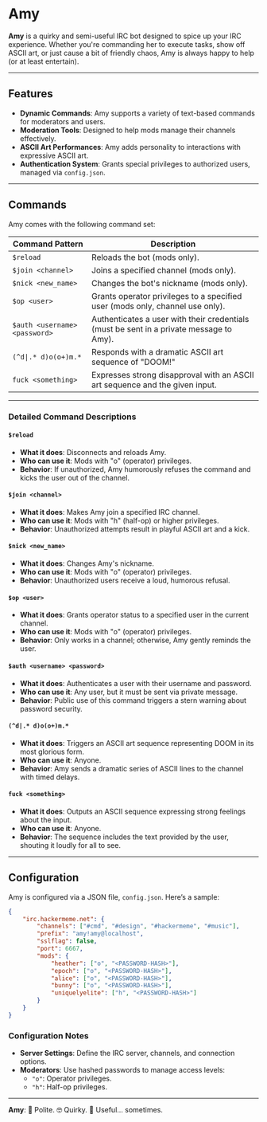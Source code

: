 
# Amy

**Amy** is a quirky and semi-useful IRC bot designed to spice up your IRC experience. Whether you're commanding her to execute tasks, show off ASCII art, or just cause a bit of friendly chaos, Amy is always happy to help (or at least entertain).

---

## Features

- **Dynamic Commands**: Amy supports a variety of text-based commands for moderators and users.
- **Moderation Tools**: Designed to help mods manage their channels effectively.
- **ASCII Art Performances**: Amy adds personality to interactions with expressive ASCII art.
- **Authentication System**: Grants special privileges to authorized users, managed via `config.json`.

---

## Commands

Amy comes with the following command set:

| Command Pattern                | Description                                                                                   |
|--------------------------------|-----------------------------------------------------------------------------------------------|
| `$reload`                      | Reloads the bot (mods only).                                                                  |
| `$join <channel>`              | Joins a specified channel (mods only).                                                       |
| `$nick <new_name>`             | Changes the bot's nickname (mods only).                                                      |
| `$op <user>`                   | Grants operator privileges to a specified user (mods only, channel use only).                |
| `$auth <username> <password>`  | Authenticates a user with their credentials (must be sent in a private message to Amy).    |
| `(^d\|.* d)o(o+)m.*`            | Responds with a dramatic ASCII art sequence of "DOOM!"                                       |
| `fuck <something>`             | Expresses strong disapproval with an ASCII art sequence and the given input.                 |

---

### Detailed Command Descriptions

#### `$reload`
- **What it does**: Disconnects and reloads Amy.
- **Who can use it**: Mods with "o" (operator) privileges.
- **Behavior**: If unauthorized, Amy humorously refuses the command and kicks the user out of the channel.

#### `$join <channel>`
- **What it does**: Makes Amy join a specified IRC channel.
- **Who can use it**: Mods with "h" (half-op) or higher privileges.
- **Behavior**: Unauthorized attempts result in playful ASCII art and a kick.

#### `$nick <new_name>`
- **What it does**: Changes Amy's nickname.
- **Who can use it**: Mods with "o" (operator) privileges.
- **Behavior**: Unauthorized users receive a loud, humorous refusal.

#### `$op <user>`
- **What it does**: Grants operator status to a specified user in the current channel.
- **Who can use it**: Mods with "o" (operator) privileges.
- **Behavior**: Only works in a channel; otherwise, Amy gently reminds the user.

#### `$auth <username> <password>`
- **What it does**: Authenticates a user with their username and password.
- **Who can use it**: Any user, but it must be sent via private message.
- **Behavior**: Public use of this command triggers a stern warning about password security.

#### `(^d|.* d)o(o+)m.*`
- **What it does**: Triggers an ASCII art sequence representing DOOM in its most glorious form.
- **Who can use it**: Anyone.
- **Behavior**: Amy sends a dramatic series of ASCII lines to the channel with timed delays.

#### `fuck <something>`
- **What it does**: Outputs an ASCII sequence expressing strong feelings about the input.
- **Who can use it**: Anyone.
- **Behavior**: The sequence includes the text provided by the user, shouting it loudly for all to see.

---

## Configuration

Amy is configured via a JSON file, `config.json`. Here’s a sample:

```json
{
    "irc.hackermeme.net": {
        "channels": ["#cmd", "#design", "#hackermeme", "#music"],
        "prefix": "amy!amy@localhost",
        "sslflag": false,
        "port": 6667,
        "mods": {
            "heather": ["o", "<PASSWORD-HASH>"],
            "epoch": ["o", "<PASSWORD-HASH>"],
            "alice": ["o", "<PASSWORD-HASH>"],
            "bunny": ["o", "<PASSWORD-HASH>"],
            "uniquelyelite": ["h", "<PASSWORD-HASH>"]
        }
    }
}
```

### Configuration Notes
- **Server Settings**: Define the IRC server, channels, and connection options.
- **Moderators**: Use hashed passwords to manage access levels:
  - `"o"`: Operator privileges.
  - `"h"`: Half-op privileges.

---

**Amy**: 🤗 Polite. 🤓 Quirky. 🌟 Useful... sometimes.